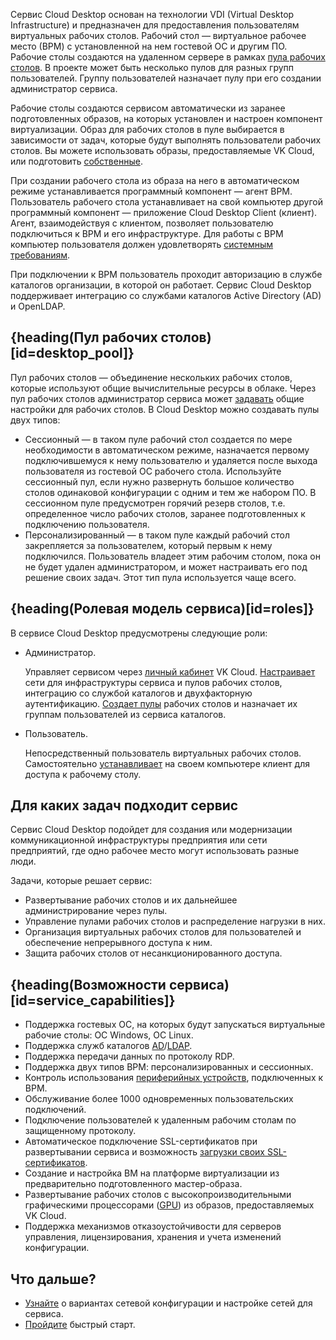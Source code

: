 Сервис Cloud Desktop основан на технологии VDI (Virtual Desktop Infrastructure) и предназначен для предоставления пользователям виртуальных рабочих столов. Рабочий стол — виртуальное рабочее место (ВРМ) с установленной на нем гостевой ОС и другим ПО. Рабочие столы создаются на удаленном сервере в рамках [пула рабочих столов](#desktop_pool). В проекте может быть несколько пулов для разных групп пользователей. Группу пользователей назначает пулу при его создании администратор сервиса.

Рабочие столы создаются сервисом автоматически из заранее подготовленных образов, на которых установлен и настроен компонент виртуализации. Образ для рабочих столов в пуле выбирается в зависимости от задач, которые будут выполнять пользователи рабочих столов. Вы можете использовать образы, предоставляемые VK Cloud, или подготовить [собственные](../../concepts/desktop-image).

При создании рабочего стола из образа на него в автоматическом режиме устанавливается программный компонент — агент ВРМ. Пользователь рабочего стола устанавливает на свой компьютер другой программный компонент — приложение Cloud Desktop Client (клиент). Агент, взаимодействуя с клиентом, позволяет пользователю подключиться к ВРМ и его инфраструктуре. Для работы с ВРМ компьютер пользователя должен удовлетворять [системным требованиям](../../concepts/system-reqs).

При подключении к ВРМ пользователь проходит авторизацию в службе каталогов организации, в которой он работает. Сервис Cloud Desktop поддерживает интеграцию со службами каталогов Active Directory (AD) и OpenLDAP.

## {heading(Пул рабочих столов)[id=desktop_pool]}

Пул рабочих столов — объединение нескольких рабочих столов, которые используют общие вычислительные ресурсы в облаке. Через пул рабочих столов администратор сервиса может [задавать](../../instructions/desktops-pool/manage) общие настройки для рабочих столов. В Cloud Desktop можно создавать пулы двух типов:

- Сессионный — в таком пуле рабочий стол создается по мере необходимости в автоматическом режиме, назначается первому подключившемуся к нему пользователю и удаляется после выхода пользователя из гостевой ОС рабочего стола. Используйте сессионный пул, если нужно развернуть большое количество столов одинаковой конфигурации с одним и тем же набором ПО. В сессионном пуле предусмотрен горячий резерв столов, т.е. определенное число рабочих столов, заранее подготовленных к подключению пользователя.
- Персонализированный — в таком пуле каждый рабочий стол закрепляется за пользователем, который первым к нему подключился. Пользователь владеет этим рабочим столом, пока он не будет удален администратором, и может настраивать его под решение своих задач. Этот тип пула используется чаще всего.

## {heading(Ролевая модель сервиса)[id=roles]}

В сервисе Cloud Desktop предусмотрены следующие роли:

- Администратор.

  Управляет сервисом через [личный кабинет](https://msk.cloud.vk.com/app) VK Cloud. [Настраивает](../../instructions/config) сети для инфраструктуры сервиса и пулов рабочих столов, интеграцию со службой каталогов и двухфакторную аутентификацию. [Создает пулы](../../instructions/desktops-pool/add) рабочих столов и назначает их группам пользователей из сервиса каталогов.

- Пользователь.

  Непосредственный пользователь виртуальных рабочих столов. Самостоятельно [устанавливает](../../user-instructions#install_client) на своем компьютере клиент для доступа к рабочему столу.

## Для каких задач подходит сервис

Сервис Cloud Desktop подойдет для создания или модернизации коммуникационной инфраструктуры предприятия или сети предприятий, где одно рабочее место могут использовать разные люди.

Задачи, которые решает сервис:

- Развертывание рабочих столов и их дальнейшее администрирование через пулы.
- Управление пулами рабочих столов и распределение нагрузки в них.
- Организация виртуальных рабочих столов для пользователей и обеспечение непрерывного доступа к ним.
- Защита рабочих столов от несанкционированного доступа.

## {heading(Возможности сервиса)[id=service_capabilities]}

- Поддержка гостевых ОС, на которых будут запускаться виртуальные рабочие столы: ОС Windows, ОС Linux.
- Поддержка служб каталогов [AD](https://learn.microsoft.com/ru-ru/windows-server/identity/ad-ds/get-started/virtual-dc/active-directory-domain-services-overview)/[LDAP](https://docs.altlinux.org/ru-RU/archive/2.4/html-single/master/alt-docs-master/ch06s11.html).
- Поддержка передачи данных по протоколу RDP.
- Поддержка двух типов ВРМ: персонализированных и сессионных.
- Контроль использования [периферийных устройств](../../instructions/desktops-pool/add#configure_peripherals), подключенных к ВРМ.
- Обслуживание более 1000 одновременных пользовательских подключений.
- Подключение пользователей к удаленным рабочим столам по защищенному протоколу.
- Автоматическое подключение SSL-сертификатов при развертывании сервиса и возможность [загрузки своих SSL-сертификатов](../../instructions/config/ssl-certificates).
- Создание и настройка ВМ на платформе виртуализации из предварительно подготовленного мастер-образа.
- Развертывание рабочих столов с высокопроизводительными графическими процессорами ([GPU](/ru/computing/gpu/concepts/about#gpu_flavors)) из образов, предоставляемых VK Cloud.
- Поддержка механизмов отказоустойчивости для серверов управления, лицензирования, хранения и учета изменений конфигурации.

## Что дальше?

- [Узнайте](../../concepts/nets-config) о вариантах сетевой конфигурации и настройке сетей для сервиса.
- [Пройдите](../../quick-start) быстрый старт.
